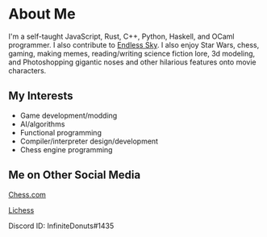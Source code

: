 # About Me
I'm a self-taught JavaScript, Rust, C++, Python, Haskell, and OCaml programmer. I also contribute to [Endless Sky](https://github.com/endless-sky/endless-sky). I also enjoy
Star Wars, chess, gaming, making memes, reading/writing science fiction lore, 3d modeling, and Photoshopping gigantic noses and other hilarious features onto movie characters.

## My Interests
- Game development/modding
- AI/algorithms
- Functional programming
- Compiler/interpreter design/development
- Chess engine programming

## Me on Other Social Media
[Chess.com](https://chess.com/InfiniteDonuts)

[Lichess](https://lichess.org/@/InfiniteDonuts)

Discord ID: InfiniteDonuts#1435
